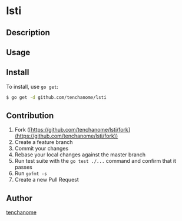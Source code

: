 # lsti



## Description

## Usage

## Install

To install, use `go get`:

```bash
$ go get -d github.com/tenchanome/lsti
```

## Contribution

1. Fork ([https://github.com/tenchanome/lsti/fork](https://github.com/tenchanome/lsti/fork))
1. Create a feature branch
1. Commit your changes
1. Rebase your local changes against the master branch
1. Run test suite with the `go test ./...` command and confirm that it passes
1. Run `gofmt -s`
1. Create a new Pull Request

## Author

[tenchanome](https://github.com/tenchanome)

